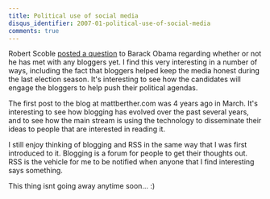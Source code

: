 ```yaml
---
title: Political use of social media
disqus_identifier: 2007-01-political-use-of-social-media
comments: true
---
```


Robert Scoble [posted a question][1] to Barack Obama regarding whether or not he has met with any bloggers yet. I find this very interesting in a number of ways, including the fact that bloggers helped keep the media honest during the last election season. It's interesting to see how the candidates will engage the bloggers to help push their political agendas.

The first post to the blog at mattberther.com was 4 years ago in March. It's interesting to see how blogging has evolved over the past several years, and to see how the main stream is using the technology to disseminate their ideas to people that are interested in reading it.

I still enjoy thinking of blogging and RSS in the same way that I was first introduced to it. Blogging is a forum for people to get their thoughts out. RSS is the vehicle for me to be notified when anyone that I find interesting says something.

This thing isnt going away anytime soon... :)

[1]:http://scobleizer.com/2007/01/17/political-use-of-social-media-edwards-1-obama-5-clinton-na/
